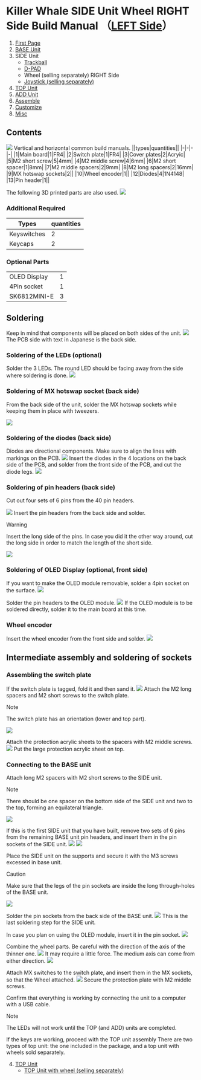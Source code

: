 # Killer Whale SIDE Unit Wheel RIGHT Side Build Manual （[LEFT Side](../leftside/3_SIDE_WHEEL.md)）

1. [First Page](../README_EN.md)
2. [BASE Unit](../rightside/2_BASE.md)
3. SIDE Unit
   - [Trackball](../rightside/3_SIDE_TRACKBALL.md)
   - [D-PAD](../rightside/3_SIDE_DPAD.md)
   - Wheel (selling separately) RIGHT Side
   - [Joystick (selling separately)](../rightside/3_SIDE_JOYSTICK.md)
4. [TOP Unit](../rightside/4_TOP.md)
5. [ADD Unit](../rightside/5_ADD.md)
6. [Assemble](../rightside/6_ASSEMBLE.md)
7. [Customize](../rightside/7_CUSTOM.md)
8. [Misc](../rightside/8_MISC.md)



## Contents
![](../img/3_4_wheel_r/3_1_1_contents.jpg)
Vertical and horizontal common build manuals.
||types|quantities||
|-|-|-|-|
|1|Main board|1|FR4|
|2|Switch plate|1|FR4|
|3|Cover plates|2|Acryic|
|5|M2 short screw|5|4mm|
|4|M2 middle screw|4|6mm|
|6|M2 short spacer|1|8mm|
|7|M2 middle spacers|2|9mm|
|8|M2 long spacers|2|16mm|
|9|MX hotswap sockets|2||
|10|Wheel encoder|1||
|12|Diodes|4|1N4148|
|13|Pin header|1||


The following 3D printed parts are also used.
![](../img/3_4_wheel_r/IMG_3343.jpg)

### Additional Required
|Types|quantities|
|-|-|
|Keyswitches|2|
|Keycaps|2|


### Optional Parts
<table>
    <tr>
      <td>OLED Display</a></td>
      <td>1</td>
    </tr>
    <tr>
      <td>4Pin socket</a></td>
      <td>1</td>
    </tr>
    <tr>
      <td>SK6812MINI-E</td>
      <td>3</td>
    </tr>
 </table>

## Soldering
Keep in mind that components will be placed on both sides of the unit.
![](../img/3_4_wheel_r/3_1_2_overall.jpg)
The PCB side with text in Japanese is the back side.
### Soldering of the LEDs (optional)
Solder the 3 LEDs. The round LED should be facing away from the side where soldering is done.
![](../img/3_4_wheel_r/3_1_3_led.jpg)


### Soldering of MX hotswap socket (back side)
From the back side of the unit, solder the MX hotswap sockets while keeping them in place with tweezers.

![](../img/3_4_wheel_r/3_1_4_mxsocket.jpg)

### Soldering of the diodes (back side)
Diodes are directional components. Make sure to align the lines with markings on the PCB.
![](../img/c_diode.jpg)
Insert the diodes in the 4 locations on the back side of the PCB, and solder from the front side of the PCB, and cut the diode legs.
![](../img/3_4_wheel_r/3_1_5_diodes.jpg)

### Soldering of pin headers (back side)
Cut out four sets of 6 pins from the 40 pin headers.

![](../img/c_pin_header_6.jpg)
Insert the pin headers from the back side and solder.
> [!WARNING]
> Insert the long side of the pins. In case you did it the other way around, cut the long side in order to match the length of the short side.

![](../img/3_4_wheel_r/3_1_10_pin_header.jpg)

### Soldering of OLED Display (optional, front side)
If you want to make the OLED module removable, solder a 4pin socket on the surface.
![](../img/3_4_wheel_r/3_1_11_oled_socket.jpg)

Solder the pin headers to the OLED module.
![](../img/c_oled_header.jpg)
If the OLED module is to be soldered directly, solder it to the main board at this time.
### Wheel encoder
Insert the wheel encoder from the front side and solder.
![](../img/3_4_wheel_r/3_1_12_encoder.jpg)

## Intermediate assembly and soldering of sockets

### Assembling the switch plate

If the switch plate is tagged, fold it and then sand it.
![](../img/c_switch_l.jpg)
Attach the M2 long spacers and M2 short screws to the switch plate.
> [!NOTE]
> The switch plate has an orientation (lower and top part).

![](../img/3_4_wheel_r/3_1_15_switch_1.jpg)

Attach the protection acrylic sheets to the spacers with M2 middle screws.
![](../img/3_4_wheel_r/3_1_17_switch_3.jpg)
Put the large protection acrylic sheet on top.



### Connecting to the BASE unit
Attach long M2 spacers with M2 short screws to the SIDE unit.

> [!NOTE]
> There should be one spacer on the bottom side of the SIDE unit and two to the top, forming an equilateral triangle.

![](../img/3_4_wheel_r/3_1_18_spacers.jpg)


If this is the first SIDE unit that you have built, remove two sets of 6 pins from the remaining BASE unit pin headers, and insert them in the pin sockets of the SIDE unit.
![](../img/c_pin_socket_6.jpg)
![](../img/3_4_wheel_r/3_1_19_pinsocket.jpg)

Place the SIDE unit on the supports and secure it with the M3 screws excessed in base unit.
> [!CAUTION]
> Make sure that the legs of the pin sockets are inside the long through-holes of the BASE unit.

![](../img/3_4_wheel_r/3_1_27_base_1.jpg)

Solder the pin sockets from the back side of the BASE unit.
![](../img/3_4_wheel_r/3_1_28_base_2.jpg)
This is the last soldering step for the SIDE unit.

In case you plan on using the OLED module, insert it in the pin socket.
![](../img/3_4_wheel_r/3_1_29_base_3.jpg)

Combine the wheel parts. Be careful with the direction of the axis of the thinner one.
![](../img/3_4_wheel_r/IMG_3348.jpg)
It may require a little force. The medium axis can come from either direction.
![](../img/3_4_wheel_r/IMG_3351.jpg)


Attach MX switches to the switch plate, and insert them in the MX sockets, so that the Wheel attached.
![](../img/3_4_wheel_r/3_1_30_complete.jpg)
Secure the protection plate with M2 middle  screws.


Confirm that everything is working by connecting the unit to a computer with a USB cable.
> [!NOTE]
> The LEDs will not work until the TOP (and ADD) units are completed.

If the keys are working, proceed with the TOP unit assembly
There are two types of top unit: the one included in the package, and a top unit with wheels sold separately.

4. [TOP Unit](../rightside/4_TOP.md)
   - [TOP Unit with wheel (selling separately)](../rightside/4_TOP_WHEEL.md)
